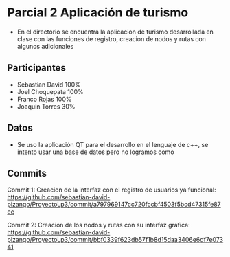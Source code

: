# Parcial 2 Aplicación de turismo

- En el directorio se encuentra la aplicacion de turismo desarrollada en clase con las funciones de registro, creacion de nodos y rutas con algunos adicionales

## Participantes

- Sebastian David 100%
- Joel Choquepata 100%
- Franco Rojas 100%
- Joaquín Torres 30%

## Datos

- Se uso la aplicación QT para el desarrollo en el lenguaje de c++, se intento usar una base de datos pero no logramos como

## Commits

Commit 1: Creacion de la interfaz con el registro de usuarios ya funcional:
https://github.com/sebastian-david-pizango/ProyectoLp3/commit/a797969147cc720fccbf4503f5bcd47315fe87ec

Commit 2: Creacion de los nodos y rutas con su interfaz grafica:
https://github.com/sebastian-david-pizango/ProyectoLp3/commit/bbf0339f623db57f1b8d15daa3406e6df7e07341

